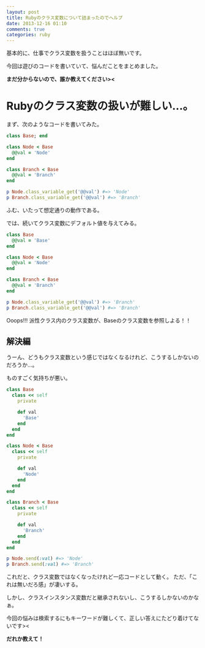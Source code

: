 ```yaml
---
layout: post
title: Rubyのクラス変数について詰まったのでヘルプ
date: 2013-12-16 01:10
comments: true
categories: ruby
---
```


基本的に、仕事でクラス変数を扱うことはほぼ無いです。

今回は遊びのコードを書いていて、悩んだことをまとめました。

**まだ分からないので、誰か教えてください><**

<!-- more -->

# Rubyのクラス変数の扱いが難しい...。

まず、次のようなコードを書いてみた。

```ruby
class Base; end

class Node < Base
  @@val = 'Node'
end

class Branch < Base
  @@val = 'Branch'
end

p Node.class_variable_get('@@val') #=> 'Node'
p Branch.class_variable_get('@@val') #=> 'Branch'
```

ふむ、いたって想定通りの動作である。

では、続いてクラス変数にデフォルト値を与えてみる。

```ruby
class Base
  @@val = 'Base'
end

class Node < Base
  @@val = 'Node'
end

class Branch < Base
  @@val = 'Branch'
end

p Node.class_variable_get('@@val') #=> 'Branch'
p Branch.class_variable_get('@@val') #=> 'Branch'
```

Ooops!!! 派性クラス内のクラス変数が、Baseのクラス変数を参照しよる！！

## 解決編

うーん、どうもクラス変数という感じではなくなるけれど、こうするしかないのだろうか...。

ものすごく気持ちが悪い。

```ruby
class Base
  class << self
    private

    def val
      'Base'
    end
  end
end

class Node < Base
  class << self
    private

    def val
      'Node'
    end
  end
end

class Branch < Base
  class << self
    private

    def val
      'Branch'
    end
  end
end

p Node.send(:val) #=> 'Node'
p Branch.send(:val) #=> 'Branch'
```

これだと、クラス変数ではなくなったけれど一応コードとして動く。 ただ、「これは無いだろ感」が凄いする。

しかし、クラスインスタンス変数だと継承されないし、こうするしかないのかなぁ。

今回の悩みは検索するにもキーワードが難しくて、正しい答えにたどり着けてないです><

**だれか教えて！**

